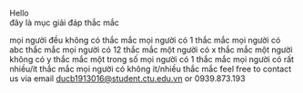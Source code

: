Hello 
<br>
đây là mục giải đáp thắc mắc

mọi người đều không có thắc mắc
mọi người có 1 thắc mắc
mọi người có abc thắc mắc
mọi người có 12 thắc mắc
một người có x thắc mắc
một người không có y thắc mắc
một trong số mọi người có 1 thắc mắc
mọi người có rất nhiều/ít thắc mắc
mọi người có không ít/nhiều thắc mắc
feel free to contact us via email ducb1913016@student.ctu.edu.vn or 0939.873.193
